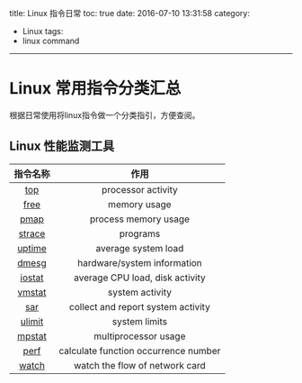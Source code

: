 title: Linux 指令日常 
toc: true
date: 2016-07-10 13:31:58
category:
- Linux 
tags:
- linux command
---

# Linux 常用指令分类汇总

根据日常使用将linux指令做一个分类指引，方便查阅。

<!--more-->

## Linux 性能监测工具

|            指令名称                    |                  作用                    |
|:--------------------------------------:|:----------------------------------------:|
| [top](/linux-command-top/)             |  processor activity                      |
| [free](/linux-command-free/)           |  memory usage                            |
| [pmap](/linux-command-pmap/)           |  process memory usage                    |
| [strace](/linux-command-strace/)       |  programs                                |
| [uptime](/linux-command-uptime/)       |  average system load                     |
| [dmesg](/linux-command-dmesg/)         |  hardware/system information             |
| [iostat](/linux-command-iostat/)       |  average CPU load, disk activity         |
| [vmstat](/linux-command-vmstat/)       |  system activity                         |
| [sar](/linux-command-sar/)             |  collect and report system activity      |
| [ulimit](/linux-command-ulimit/)       |  system limits                           |
| [mpstat](/linux-command-mpstat/)       |  multiprocessor usage                    |
| [perf](/linux-command-perf/)           |  calculate function occurrence number    |
| [watch](/linux-command-watch/)         |  watch the flow of network card          |

 






